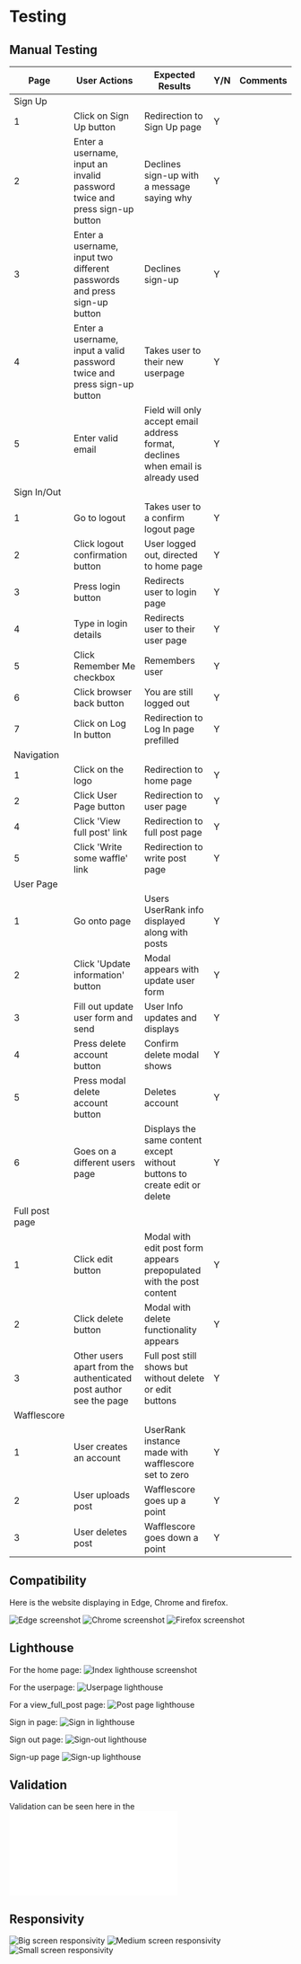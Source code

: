 # Testing

## Manual Testing

| Page    | User Actions           | Expected Results | Y/N | Comments    |
|-------------|------------------------|------------------|------|-------------|
| Sign Up     |                        |                  |      |             |
| 1           | Click on Sign Up button | Redirection to Sign Up page | Y |          |
| 2           | Enter a username, input an invalid password twice and press sign-up button | Declines sign-up with a message saying why | Y |          |
| 3           | Enter a username, input two different passwords and press sign-up button | Declines sign-up | Y |          |
| 4           | Enter a username, input a valid password twice and press sign-up button | Takes user to their new userpage | Y |          |
| 5           | Enter valid email | Field will only accept email address format, declines when email is already used | Y |          |
| Sign In/Out |                        |                  |      |             |
| 1           | Go to logout | Takes user to a confirm logout page | Y |          |
| 2           | Click logout confirmation button | User logged out, directed to home page | Y |          |
| 3           | Press login button | Redirects user to login page | Y |          |
| 4           | Type in login details | Redirects user to their user page | Y |          |
| 5           | Click Remember Me checkbox | Remembers user | Y |          |
| 6           | Click browser back button | You are still logged out | Y |          |
| 7           | Click on Log In button | Redirection to Log In page prefilled | Y |          |
| Navigation  |                        |                  |      |             |
| 1           | Click on the logo | Redirection to home page | Y |          |
| 2           | Click User Page button | Redirection to user page | Y |          |
| 4           | Click 'View full post' link | Redirection to full post page | Y |          |
| 5           | Click 'Write some waffle' link | Redirection to write post page | Y |          |
| User Page   |                        |                  |      |             |
| 1           | Go onto page | Users UserRank info displayed along with posts | Y |          |
| 2           | Click 'Update information' button | Modal appears with update user form | Y |          |
| 3           | Fill out update user form and send | User Info updates and displays | Y |          |
| 4           | Press delete account button | Confirm delete modal shows | Y |          |
| 5           | Press modal delete account button | Deletes account  | Y |          |
| 6           | Goes on a different users page | Displays the same content except without buttons to create edit or delete  | Y |          |
| Full post page |                        |                  |      |             |
| 1           | Click edit button | Modal with edit post form appears prepopulated with the post content | Y |          |
| 2           | Click delete button | Modal with delete functionality appears | Y |          |
| 3           | Other users apart from the authenticated post author see the page | Full post still shows but without delete or edit buttons | Y |          |
| Wafflescore |                        |                  |      |             |
| 1           | User creates an account | UserRank instance made with wafflescore set to zero | Y |             |
| 2           | User uploads post | Wafflescore goes up a point | Y |             |
| 3           | User deletes post | Wafflescore goes down a point | Y |             |

## Compatibility

Here is the website displaying in Edge, Chrome and firefox.

![Edge screenshot](documentation/finished-content/edge-screenshot.jpg)
![Chrome screenshot](documentation/finished-content/chrome-screenshot.jpg)
![Firefox screenshot](documentation/finished-content/firefox-screenshot.jpg)

## Lighthouse

For the home page:
![Index lighthouse screenshot](documentation/finished-content/lighthouse.jpg)

For the userpage:
![Userpage lighthouse](documentation/finished-content/lighthouse-userpage.jpg)

For a view_full_post page:
![Post page lighthouse](documentation/finished-content/lighthouse-userpage.jpg)

Sign in page:
![Sign in lighthouse](documentation/finished-content/sign-in-lighthouse.jpg)

Sign out page:
![Sign-out lighthouse](documentation/finished-content/sign-out-lighthouse.jpg)

Sign-up page
![Sign-up lighthouse](documentation/finished-content/sign-up-lighthouse.jpg)


## Validation

Validation can be seen here in the ![VALIDATION.md file.](VALIDATION.md)

## Responsivity

![Big screen responsivity](documentation/finished-content/resp-full-screen.jpg)
![Medium screen responsivity](documentation/finished-content/resp-midsize.jpg)
![Small screen responsivity](documentation/finished-content/resp-smllscrn.jpg)
